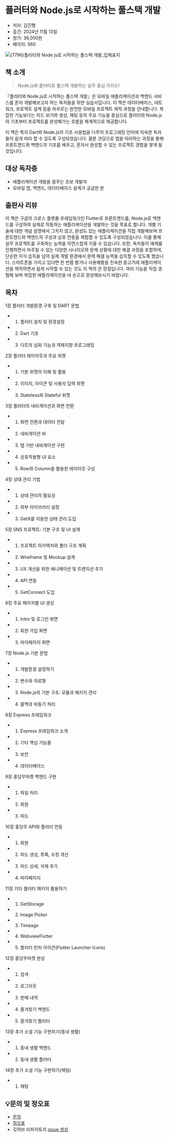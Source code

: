 # 플러터와 Node.js로 시작하는 풀스택 개발

- 저자: 김진형
- 출간: 2024년 11월 13일
- 정가: 36,000원
- 페이지: 560

![(7796)플러터와 Node js로 시작하는 풀스택 개발_입체표지](https://github.com/user-attachments/assets/6e3651ae-7aa2-40ac-8459-c8721b4f6203)

## 책 소개

> Node.js와 플러터로 풀스택 개발하는 실무 중심 가이드!

『플러터와 Node.js로 시작하는 풀스택 개발』은 모바일 애플리케이션과 백엔드 서비스를 혼자 개발해보고자 하는 독자들을 위한 실습서입니다. 이 책은 데이터베이스, 네트워크, 프로젝트 설계 등을 아우르는 완전한 모바일 프로젝트 제작 과정을 안내합니다. 복잡한 기능보다는 피드 보기와 생성, 채팅 등의 주요 기능을 중심으로 플러터와 Node.js의 기초부터 프로젝트를 완성해가는 흐름을 체계적으로 제공합니다.

이 책은 특히 Dart와 Node.js의 기초 사용법을 다루어 프로그래밍 언어에 익숙한 독자들이 쉽게 따라 할 수 있도록 구성되었습니다. 클론 코딩으로 앱을 따라하는 과정을 통해 프론트엔드와 백엔드의 기초를 배우고, 혼자서 완성할 수 있는 프로젝트 경험을 쌓게 될 것입니다.

## 대상 독자층
- 애플리케이션 개발을 꿈꾸는 초보 개발자
- 모바일 앱, 백엔드, 데이터베이스 설계가 궁금한 분

## 출판사 리뷰
이 책은 구글의 크로스 플랫폼 프레임워크인 Flutter로 프론트엔드를, Node.js로 백엔드를 구성하여 실제로 작동하는 애플리케이션을 개발하는 것을 목표로 합니다. 개별 기술에 대한 개념 설명에서 그치지 않고, 완성도 있는 애플리케이션을 직접 개발해보며 프론트엔드와 백엔드의 구성과 상호 연동을 체험할 수 있도록 구성되었습니다. 이를 통해 실무 프로젝트를 구축하는 능력을 자연스럽게 키울 수 있습니다.
또한, 독자들이 예제를 진행하면서 마주칠 수 있는 다양한 시나리오와 문제 상황에 대한 해결 과정을 포함하여, 단순한 지식 습득을 넘어 실제 개발 환경에서 문제 해결 능력을 습득할 수 있도록 했습니다.
스마트폰을 가지고 있다면 한 번쯤 봤거나 사용해봤을 친숙한 중고거래 애플리케이션을 제작하면서 쉽게 시작할 수 있는 것도 이 책의 큰 장점입니다. 여러 기능을 직접 경험해 보며 복잡한 애플리케이션을 내 손으로 완성해보시기 바랍니다.

## 목차
1장 플러터 개발환경 구축 및 DART 문법
- 1. 플러터 설치 및 환경설정
- 2. Dart 기초
- 3. 다트의 심화 기능과 객체지향 프로그래밍

2장 플러터 레이아웃과 주요 위젯
- 1. 기본 위젯의 이해 및 활용
- 2. 이미지, 아이콘 및 사용자 입력 위젯
- 3. Stateless와 Stateful 위젯

3장 플러터의 네비게이션과 화면 전환
- 1. 화면 전환과 데이터 전달
- 2. 네비게이션 바
- 3. 탭 기반 네비게이션 구현
- 4. 상호작용형 UI 요소
- 5. Row와 Column을 활용한 레이아웃 구성

4장 상태 관리 기법
- 1. 상태 관리의 필요성
- 2. 외부 라이브러리 설정
- 3. GetX를 이용한 상태 관리 도입

5장 SNS 프로젝트: 기본 구조 및 UI 설계
- 1. 프로젝트 아키텍처와 폴더 구조 계획
- 2. Wireframe 및 Mockup 설계
- 3. UX 개선을 위한 애니메이션 및 트랜지션 추가
- 4. API 연동
- 5. GetConnect 도입

6장 주요 페이지별 UI 생성
- 1. Intro 및 로그인 화면
- 2. 회원 가입 화면
- 3. 마이페이지 화면

7장 Node.js 기본 문법
- 1. 개발환경 설정하기
- 2. 변수와 자료형
- 3. Node.js의 기본 구조: 모듈과 패키지 관리
- 4. 콜백과 비동기 처리

8장 Express 프레임워크
- 1. Express 프레임워크 소개
- 2. 기타 핵심 기능들
- 3. 보안
- 4. 데이터베이스

9장 홍당무마켓 백엔드 구현
- 1. 파일 처리
- 2. 회원
- 3. 피드

10장 홍당무 API와 플러터 연동
- 1. 회원
- 2. 피드 생성, 목록, 수정 개선
- 3. 피드 상세, 삭제 추가
- 4. 마이페이지

11장 기타 플러터 패키지 활용하기
- 1. GetStorage
- 2. Image Picker
- 3. Timeago
- 4. WebviewFlutter
- 5. 플러터 런처 아이콘(Flutter Launcher Icons)

12장 홍당무마켓 완성
- 1. 검색
- 2. 로그아웃
- 3. 판매 내역
- 4. 즐겨찾기 백엔드
- 5. 즐겨찾기 플러터

13장 추가 소셜 기능 구현하기(동네 생활)
- 1. 동네 생활 백엔드
- 2. 동네 생활 플러터

14장 추가 소셜 기능 구현하기(채팅)
- 1. 채팅

## 💡문의 및 정오표
- [문의](mailto:Support@youngjin.com)
- [정오표](https://www.youngjin.com/Artyboard/mboard.asp?strBoardID=errata)
- 깃허브 리파지토리 [issue 생성](https://github.com/Youngjin-com/FlutterNode.js/issues/new)
